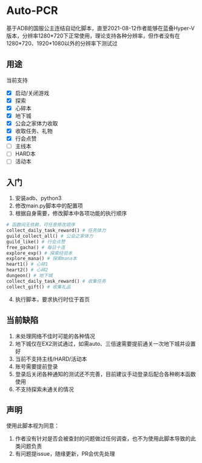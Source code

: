 # Auto-PCR

基于ADB的国服公主连结自动化脚本，直至2021-08-12作者能够在蓝叠Hyper-V版本，分辨率1280\*720下正常使用，理论支持各种分辨率，但作者没有在1280*720、1920\*1080以外的分辨率下测试过

## 用途

当前支持
- [x] 启动/关闭游戏
- [x] 探索
- [x] 心碎本
- [x] 地下城
- [x] 公会之家体力收取
- [x] 收取任务、礼物
- [x] 行会点赞
- [ ] 主线本
- [ ] HARD本
- [ ] 活动本

## 入门

1. 安装adb、python3
2. 修改main.py脚本中的配置项
3. 根据自身需要，修改脚本中各项功能的执行顺序
```py
# 函数间无依赖，可任意修改顺序
collect_daily_task_reward() # 任务体力
guild_collect_all() # 公会之家体力
guild_like() # 行会点赞
free_gacha() # 每日十连
explore_exp() # 探索经验本
explore_mana() # 探索mana本
heart1() # 心碎1
heart2() # 心碎2
dungeon() # 地下城
collect_daily_task_reward() # 收集任务
collect_gift() # 收集礼品
```
4. 执行脚本，要求执行时位于首页

## 当前缺陷

1. 未处理网络不佳时可能的各种情况
2. 地下城仅在EX2测试通过，如需auto、三倍速需要提前通关一次地下城并设置好
3. 当前不支持主线/HARD/活动本
4. 账号需要提前登录
5. 登录后关闭各种通知的测试还不完善，目前建议手动登录后配合各种刷本函数使用
6. 不支持探索未通关的情况

## 声明

使用此脚本视为同意：
1. 作者没有针对是否会被查封的问题做过任何调查，也不为使用此脚本导致的此类问题负责
2. 有问题提issue，随缘更新，PR会优先处理